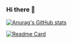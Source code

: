 ### Hi there 👋

 [![Anurag's GitHub stats](https://github-readme-stats.vercel.app/api?username=qvarkk&hide=issues,prs&theme=monokai&locale=ja)](https://github.com/anuraghazra/github-readme-stats)
 
 [![Readme Card](https://github-readme-stats.vercel.app/api/pin/?username=qvarkk&repo=the_path&theme=monokai&locale=ja)](https://github.com/anuraghazra/github-readme-stats)


